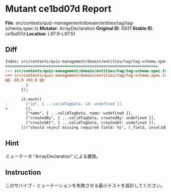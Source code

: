 # Mutant ce1bd07d Report

**File**: src/contexts/quiz-management/domain/entities/tag/tag-schema.spec.ts
**Mutator**: ArrayDeclaration
**Original ID**: 6931
**Stable ID**: ce1bd07d
**Location**: L97:9–L97:51

## Diff

```diff
Index: src/contexts/quiz-management/domain/entities/tag/tag-schema.spec.ts
===================================================================
--- src/contexts/quiz-management/domain/entities/tag/tag-schema.spec.ts	original
+++ src/contexts/quiz-management/domain/entities/tag/tag-schema.spec.ts	mutated #6931
@@ -93,9 +93,9 @@
         }
       });
 
       it.each([
-        ["id", { ...validTagData, id: undefined }],
+        [],
         ["name", { ...validTagData, name: undefined }],
         ["createdBy", { ...validTagData, createdBy: undefined }],
         ["createdAt", { ...validTagData, createdAt: undefined }],
       ])("should reject missing required field: %s", (_field, invalidData) => {
```

## Hint

ミューテータ "ArrayDeclaration" による置換。

## Instruction

このサバイブ・ミューテーションを失敗させる最小テストを設計してください。
